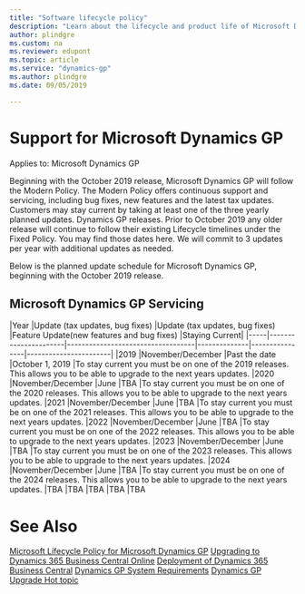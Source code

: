 ```yaml
---
title: "Software lifecycle policy"
description: "Learn about the lifecycle and product life of Microsoft Dynamics GP."
author: plindgre
ms.custom: na
ms.reviewer: edupont
ms.topic: article
ms.service: "dynamics-gp"
ms.author: plindgre
ms.date: 09/05/2019

---
```


# Support for Microsoft Dynamics GP

Applies to: Microsoft Dynamics GP

Beginning with the October 2019 release, Microsoft Dynamics GP will follow the Modern Policy. The Modern Policy offers continuous support and servicing, including bug fixes, new features and the latest tax updates. Customers may stay current by taking at least one of the three yearly planned updates. Dynamics GP releases.  Prior to October 2019 any older release will continue to follow their existing Lifecycle timelines under the Fixed Policy. You may find those dates here.  We will commit to 3 updates per year with additional updates as needed. 
 
Below is the planned update schedule for Microsoft Dynamics GP, beginning with the October 2019 release.
 
## Microsoft Dynamics GP Servicing 
|Year |Update (tax updates, bug fixes) |Update (tax updates, bug fixes)   |Feature Update(new features and bug fixes)    |Staying Current|
|-----|----------------------|-----------------------------------|--------------|----------------|-----------------------|
|2019	|November/December 	   |Past the date	    |October 1, 2019	|To stay current you must be on one of the 2019 releases.  This allows you to be able to upgrade to the next years updates.
|2020	|November/December	   |June	            |TBA	            |To stay current you must be on one of the 2020 releases.  This allows you to be able to upgrade to the next years updates.
|2021	|November/December	   |June	            |TBA	            |To stay current you must be on one of the 2021 releases.  This allows you to be able to upgrade to the next years updates.
|2022	|November/December	   |June	            |TBA	            |To stay current you must be on one of the 2022 releases.  This allows you to be able to upgrade to the next years updates.
|2023	|November/December	   |June	            |TBA	            |To stay current you must be on one of the 2023 releases.  This allows you to be able to upgrade to the next years updates.
|2024	|November/December	   |June	            |TBA	            |To stay current you must be on one of the 2024 releases.  This allows you to be able to upgrade to the next years updates.
|TBA	|TBA              	   |TBA 	            |TBA	            |TBA	 	 
 
# See Also
[Microsoft Lifecycle Policy for Microsoft Dynamics GP](https://support.microsoft.com/en-us/lifecycle/search?alpha=Dynamics%20GP) 
[Upgrading to Dynamics 365 Business Central Online](https://docs.microsoft.com/en-us/dynamics365/business-central/dev-itpro/upgrade/upgrading-to-business-central-online) 
[Deployment of Dynamics 365 Business Central](https://docs.microsoft.com/en-us/dynamics365/business-central/dev-itpro/deployment/deployment)
[Dynamics GP System Requirements](https://mbs.microsoft.com/customersource/northamerica/GP/learning/documentation/system-requirements/MDGP2018_System_Requirements)
[Dynamics GP Upgrade Hot topic](https://mbs.microsoft.com/customersource/northamerica/GP/support/hot-topics/HOT_TOPIC_MDGP2018Upgrade)
